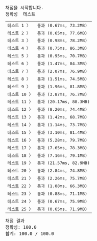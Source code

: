 <pre class="console-content"><div></div><div class="console-heading">채점을 시작합니다.</div><div class="console-message">정확성  테스트</div><table class="console-test-group" data-category="correctness"><tbody><tr data-testcase-id="76699"><td valign="top" class="td-label">테스트 1 <span>〉</span></td><td class="result passed">통과 (0.67ms, 73.2MB)</td></tr><tr data-testcase-id="76700"><td valign="top" class="td-label">테스트 2 <span>〉</span></td><td class="result passed">통과 (0.65ms, 77.6MB)</td></tr><tr data-testcase-id="76701"><td valign="top" class="td-label">테스트 3 <span>〉</span></td><td class="result passed">통과 (0.98ms, 78.2MB)</td></tr><tr data-testcase-id="76702"><td valign="top" class="td-label">테스트 4 <span>〉</span></td><td class="result passed">통과 (0.75ms, 86.3MB)</td></tr><tr data-testcase-id="76703"><td valign="top" class="td-label">테스트 5 <span>〉</span></td><td class="result passed">통과 (0.95ms, 70.7MB)</td></tr><tr data-testcase-id="76704"><td valign="top" class="td-label">테스트 6 <span>〉</span></td><td class="result passed">통과 (1.47ms, 84.3MB)</td></tr><tr data-testcase-id="76705"><td valign="top" class="td-label">테스트 7 <span>〉</span></td><td class="result passed">통과 (2.07ms, 76.9MB)</td></tr><tr data-testcase-id="76706"><td valign="top" class="td-label">테스트 8 <span>〉</span></td><td class="result passed">통과 (1.51ms, 74.5MB)</td></tr><tr data-testcase-id="76707"><td valign="top" class="td-label">테스트 9 <span>〉</span></td><td class="result passed">통과 (1.96ms, 81.8MB)</td></tr><tr data-testcase-id="76708"><td valign="top" class="td-label">테스트 10 <span>〉</span></td><td class="result passed">통과 (3.87ms, 76.7MB)</td></tr><tr data-testcase-id="76709"><td valign="top" class="td-label">테스트 11 <span>〉</span></td><td class="result passed">통과 (20.17ms, 88.3MB)</td></tr><tr data-testcase-id="76710"><td valign="top" class="td-label">테스트 12 <span>〉</span></td><td class="result passed">통과 (8.20ms, 74.4MB)</td></tr><tr data-testcase-id="76711"><td valign="top" class="td-label">테스트 13 <span>〉</span></td><td class="result passed">통과 (1.42ms, 68.7MB)</td></tr><tr data-testcase-id="76712"><td valign="top" class="td-label">테스트 14 <span>〉</span></td><td class="result passed">통과 (1.14ms, 73.7MB)</td></tr><tr data-testcase-id="76713"><td valign="top" class="td-label">테스트 15 <span>〉</span></td><td class="result passed">통과 (3.10ms, 81.4MB)</td></tr><tr data-testcase-id="76714"><td valign="top" class="td-label">테스트 16 <span>〉</span></td><td class="result passed">통과 (5.28ms, 79.7MB)</td></tr><tr data-testcase-id="76715"><td valign="top" class="td-label">테스트 17 <span>〉</span></td><td class="result passed">통과 (7.65ms, 78.3MB)</td></tr><tr data-testcase-id="76716"><td valign="top" class="td-label">테스트 18 <span>〉</span></td><td class="result passed">통과 (7.16ms, 79.1MB)</td></tr><tr data-testcase-id="76717"><td valign="top" class="td-label">테스트 19 <span>〉</span></td><td class="result passed">통과 (21.57ms, 82.9MB)</td></tr><tr data-testcase-id="76718"><td valign="top" class="td-label">테스트 20 <span>〉</span></td><td class="result passed">통과 (2.84ms, 74.8MB)</td></tr><tr data-testcase-id="76719"><td valign="top" class="td-label">테스트 21 <span>〉</span></td><td class="result passed">통과 (2.26ms, 75.7MB)</td></tr><tr data-testcase-id="76720"><td valign="top" class="td-label">테스트 22 <span>〉</span></td><td class="result passed">통과 (1.08ms, 66.3MB)</td></tr><tr data-testcase-id="76721"><td valign="top" class="td-label">테스트 23 <span>〉</span></td><td class="result passed">통과 (0.88ms, 71.1MB)</td></tr><tr data-testcase-id="93888"><td valign="top" class="td-label">테스트 24 <span>〉</span></td><td class="result passed">통과 (0.67ms, 75.9MB)</td></tr><tr data-testcase-id="108856"><td valign="top" class="td-label">테스트 25 <span>〉</span></td><td class="result passed">통과 (0.65ms, 71.9MB)</td></tr></tbody></table><div class="console-heading">채점 결과</div><div class="console-message">정확성: 100.0</div><div class="console-message">합계: 100.0 / 100.0</div></pre>